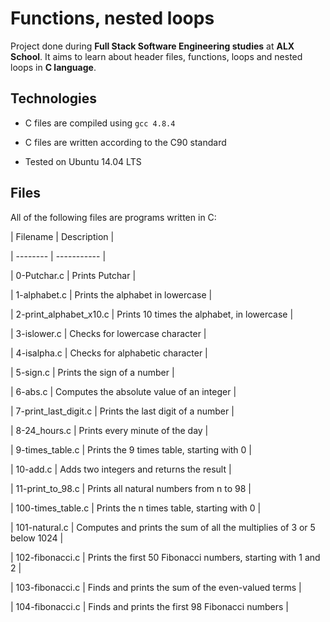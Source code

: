 # Functions, nested loops
		
Project done during **Full Stack Software Engineering studies** at **ALX School**. It aims to learn about header files, functions, loops and nested loops in **C language**.
				
## Technologies
		
* C files are compiled using `gcc 4.8.4`
		
* C files are written according to the C90 standard
		
* Tested on Ubuntu 14.04 LTS
		

		
##  Files
		
All of the following files are programs written in C:
		

		
| Filename | Description |
		
| -------- | ----------- |
		
| 0-Putchar.c | Prints Putchar |
		
| 1-alphabet.c | Prints the alphabet in lowercase |
		
| 2-print_alphabet_x10.c | Prints 10 times the alphabet, in lowercase |
		
| 3-islower.c | Checks for lowercase character |
		
| 4-isalpha.c | Checks for alphabetic character |
		
| 5-sign.c | Prints the sign of a number |
		
| 6-abs.c | Computes the absolute value of an integer |
		
| 7-print_last_digit.c | Prints the last digit of a number |
		
| 8-24_hours.c | Prints every minute of the day |
		
| 9-times_table.c | Prints the 9 times table, starting with 0 |
		
| 10-add.c | Adds two integers and returns the result |
		
| 11-print_to_98.c | Prints all natural numbers from n to 98 |
		
| 100-times_table.c | Prints the n times table, starting with 0 |
		
| 101-natural.c | Computes and prints the sum of all the multiplies of 3 or 5 below 1024 |
		
| 102-fibonacci.c | Prints the first 50 Fibonacci numbers, starting with 1 and 2 |
		
| 103-fibonacci.c | Finds and prints the sum of the even-valued terms |
		
| 104-fibonacci.c | Finds and prints the first 98 Fibonacci numbers |


